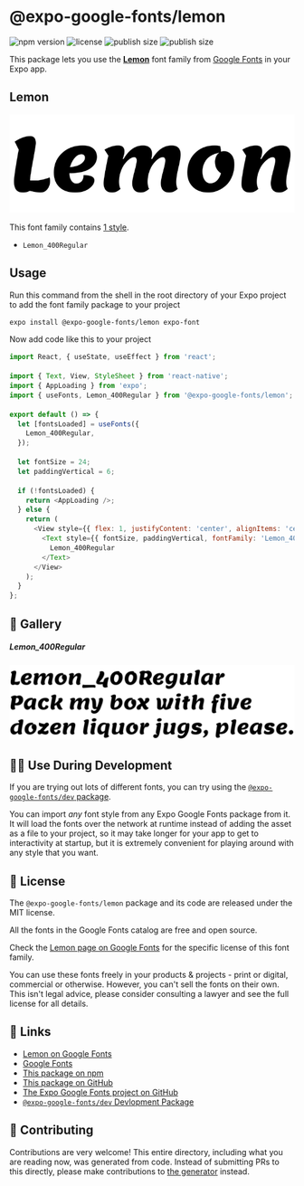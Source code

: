 # @expo-google-fonts/lemon

![npm version](https://flat.badgen.net/npm/v/@expo-google-fonts/lemon)
![license](https://flat.badgen.net/github/license/expo/google-fonts)
![publish size](https://flat.badgen.net/packagephobia/install/@expo-google-fonts/lemon)
![publish size](https://flat.badgen.net/packagephobia/publish/@expo-google-fonts/lemon)

This package lets you use the [**Lemon**](https://fonts.google.com/specimen/Lemon) font family from [Google Fonts](https://fonts.google.com/) in your Expo app.

## Lemon

![Lemon](./font-family.png)

This font family contains [1 style](#-gallery).

- `Lemon_400Regular`

## Usage

Run this command from the shell in the root directory of your Expo project to add the font family package to your project
```sh
expo install @expo-google-fonts/lemon expo-font
```

Now add code like this to your project
```js
import React, { useState, useEffect } from 'react';

import { Text, View, StyleSheet } from 'react-native';
import { AppLoading } from 'expo';
import { useFonts, Lemon_400Regular } from '@expo-google-fonts/lemon';

export default () => {
  let [fontsLoaded] = useFonts({
    Lemon_400Regular,
  });

  let fontSize = 24;
  let paddingVertical = 6;

  if (!fontsLoaded) {
    return <AppLoading />;
  } else {
    return (
      <View style={{ flex: 1, justifyContent: 'center', alignItems: 'center' }}>
        <Text style={{ fontSize, paddingVertical, fontFamily: 'Lemon_400Regular' }}>
          Lemon_400Regular
        </Text>
      </View>
    );
  }
};

```

## 🔡 Gallery

##### Lemon_400Regular
![Lemon_400Regular](./Lemon_400Regular.ttf.png)


## 👩‍💻 Use During Development

If you are trying out lots of different fonts, you can try using the [`@expo-google-fonts/dev` package](https://github.com/expo/google-fonts/tree/master/font-packages/dev#readme).

You can import *any* font style from any Expo Google Fonts package from it. It will load the fonts
over the network at runtime instead of adding the asset as a file to your project, so it may take longer
for your app to get to interactivity at startup, but it is extremely convenient
for playing around with any style that you want.

## 📖 License

The `@expo-google-fonts/lemon` package and its code are released under the MIT license.

All the fonts in the Google Fonts catalog are free and open source.

Check the [Lemon page on Google Fonts](https://fonts.google.com/specimen/Lemon) for the specific license of this font family.

You can use these fonts freely in your products & projects - print or digital, commercial or otherwise. However, you can't sell the fonts on their own. This isn't legal advice, please consider consulting a lawyer and see the full license for all details.

## 🔗 Links

- [Lemon on Google Fonts](https://fonts.google.com/specimen/Lemon)
- [Google Fonts](https://fonts.google.com/)
- [This package on npm](https://www.npmjs.com/package/@expo-google-fonts/lemon)
- [This package on GitHub](https://github.com/expo/google-fonts/tree/master/font-packages/lemon)
- [The Expo Google Fonts project on GitHub](https://github.com/expo/google-fonts)
- [`@expo-google-fonts/dev` Devlopment Package](https://github.com/expo/google-fonts/tree/master/font-packages/dev)

## 🤝 Contributing

Contributions are very welcome! This entire directory, including what you are reading now, was generated from code. Instead of submitting PRs to this directly, please make contributions to [the generator](https://github.com/expo/google-fonts/tree/master/packages/generator) instead.

